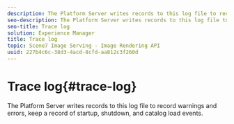 ```yaml
---
description: The Platform Server writes records to this log file to record warnings and errors, keep a record of startup, shutdown, and catalog load events.
seo-description: The Platform Server writes records to this log file to record warnings and errors, keep a record of startup, shutdown, and catalog load events.
seo-title: Trace log
solution: Experience Manager
title: Trace log
topic: Scene7 Image Serving - Image Rendering API
uuid: 227b4c6c-38d3-4acd-8cfd-aa812c3f260d
---
```


# Trace log{#trace-log}

The Platform Server writes records to this log file to record warnings and errors, keep a record of startup, shutdown, and catalog load events.

